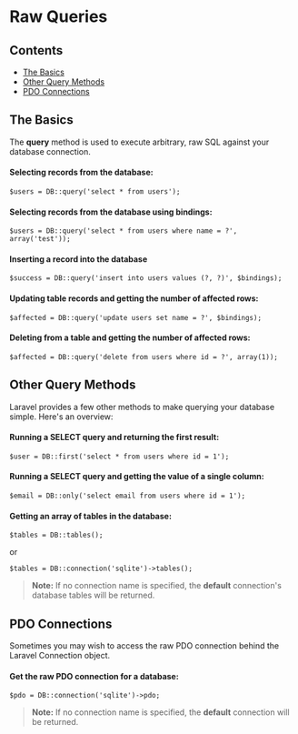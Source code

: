 # Raw Queries

## Contents

- [The Basics](#the-basics)
- [Other Query Methods](#other-query-methods)
- [PDO Connections](#pdo-connections)

<a name="the-bascis"></a>
## The Basics

The **query** method is used to execute arbitrary, raw SQL against your database connection. 

#### Selecting records from the database:

	$users = DB::query('select * from users');

#### Selecting records from the database using bindings:

	$users = DB::query('select * from users where name = ?', array('test'));

#### Inserting a record into the database

	$success = DB::query('insert into users values (?, ?)', $bindings);

#### Updating table records and getting the number of affected rows:

	$affected = DB::query('update users set name = ?', $bindings);

#### Deleting from a table and getting the number of affected rows:

	$affected = DB::query('delete from users where id = ?', array(1));

<a name="other-query-methods"></a>
## Other Query Methods

Laravel provides a few other methods to make querying your database simple. Here's an overview:

#### Running a SELECT query and returning the first result:

	$user = DB::first('select * from users where id = 1');

#### Running a SELECT query and getting the value of a single column:

	$email = DB::only('select email from users where id = 1');

#### Getting an array of tables in the database:

    $tables = DB::tables();

or

	$tables = DB::connection('sqlite')->tables();

> **Note:** If no connection name is specified, the **default** connection's database tables will be returned.

<a name="pdo-connections"></a>
## PDO Connections

Sometimes you may wish to access the raw PDO connection behind the Laravel Connection object.

#### Get the raw PDO connection for a database:

	$pdo = DB::connection('sqlite')->pdo;

> **Note:** If no connection name is specified, the **default** connection will be returned.